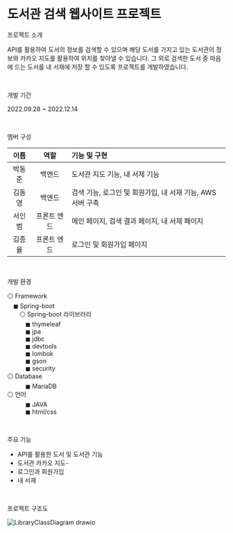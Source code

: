 # 도서관 검색 웹사이트 프로젝트

프로젝트 소개<br/>

API를 활용하여 도서의 정보를 검색할 수 있으며 해당 도서를 가지고 있는 도서관의 정보와 카카오 지도를 활용하여 위치를 찾아낼 수 있습니다.
그 외로 검색한 도서 중 마음에 드는 도서를 내 서재에 저장 할 수 있도록 프로젝트를 개발하였습니다.

<br/>


개발 기간<br/>

2022.09.28 ~ 2022.12.14

<br/>


멤버 구성<br/>

|이름|역할|기능 및 구현|
|:---:|:---:|:---|
|박동준|백엔드|도서관 지도 기능, 내 서제 기능|
|김동영|백엔드|검색 기능, 로그인 및 회원가입, 내 서재 기능, AWS 서버 구축|
|서인범|프론트 엔드|메인 페이지, 검색 결과 페이지, 내 서재 페이지|
|김종율|프론트 엔드|로그인 및 회원가입 페이지|

<br/>


개발 환경<br/>

⚪ Framework<br/>
 ◼ Spring-boot<br/>
  ⚪ Spring-boot 라이브러리<br/>
   ◼ thymeleaf<br/>
   ◼ jpa<br/>
   ◼ jdbc<br/>
   ◼ devtools<br/>
   ◼ lombok<br/>
   ◼ gson<br/>
   ◼ security<br/>
⚪ Database<br/>
   ◼ MariaDB<br/>
⚪ 언어<br/>
   ◼ JAVA<br/>
   ◼ html/css<br/>

<br/>


주요 기능<br/>

- API를 활용한 도서 및 도서관 기능
- 도서관 카카오 지도-
-  로그인과 회원가입
- 내 서재

<br/>


프로젝트 구조도<br/>

![LibraryClassDiagram drawio](https://user-images.githubusercontent.com/55075836/207318247-dc9f0e3e-323d-46b9-9a15-6757cfc95519.png)

<br/>

